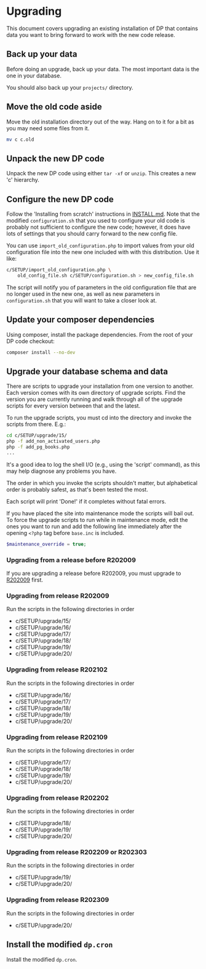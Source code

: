 # Upgrading

This document covers upgrading an existing installation of DP that
contains data you want to bring forward to work with the new code
release.

## Back up your data
Before doing an upgrade, back up your data. The most important data
is the one in your database.

You should also back up your `projects/` directory.

## Move the old code aside
Move the old installation directory out of the way. Hang on to it
for a bit as you may need some files from it.

```bash
mv c c.old
```

## Unpack the new DP code
Unpack the new DP code using either `tar -xf` or `unzip`. This creates
a new 'c' hierarchy.

## Configure the new DP code
Follow the 'Installing from scratch' instructions in [INSTALL.md](INSTALL.md).
Note that the modified `configuration.sh` that you used to
configure your old code is probably not sufficient to configure the
new code; however, it does have lots of settings that you should carry
forward to the new config file.

You can use `import_old_configuration.php` to import values from your old
configuration file into the new one included with with this distribution.
Use it like:

```bash
c/SETUP/import_old_configuration.php \
    old_config_file.sh c/SETUP/configuration.sh > new_config_file.sh
```

The script will notify you of parameters in the old configuration file
that are no longer used in the new one, as well as new parameters in
`configuration.sh` that you will want to take a closer look at.

## Update your composer dependencies

Using composer, install the package dependencies. From the root of
your DP code checkout:

```bash
composer install --no-dev
```

## Upgrade your database schema and data

There are scripts to upgrade your installation from one version to another.
Each version comes with its own directory of upgrade scripts. Find the version
you are currently running and walk through all of the upgrade scripts for
every version between that and the latest.

To run the upgrade scripts, you must cd into the directory and invoke the
scripts from there. E.g.:

```bash
cd c/SETUP/upgrade/15/
php -f add_non_activated_users.php
php -f add_pg_books.php
...
```

It's a good idea to log the shell I/O (e.g., using the 'script' command),
as this may help diagnose any problems you have.

The order in which you invoke the scripts shouldn't matter, but alphabetical
order is probably safest, as that's been tested the most.

Each script will print 'Done!' if it completes without fatal errors.

If you have placed the site into maintenance mode the scripts will bail out.
To force the upgrade scripts to run while in maintenance mode, edit the ones
you want to run and add the following line immediately after the opening
`<?php` tag before `base.inc` is included.

```php
$maintenance_override = true;
```

### Upgrading from a release before R202009

If you are upgrading a release before R202009, you must upgrade to
[R202009](https://github.com/DistributedProofreaders/dproofreaders/releases/tag/R202009)
first.

### Upgrading from release R202009
Run the scripts in the following directories in order

* c/SETUP/upgrade/15/
* c/SETUP/upgrade/16/
* c/SETUP/upgrade/17/
* c/SETUP/upgrade/18/
* c/SETUP/upgrade/19/
* c/SETUP/upgrade/20/

### Upgrading from release R202102
Run the scripts in the following directories in order

* c/SETUP/upgrade/16/
* c/SETUP/upgrade/17/
* c/SETUP/upgrade/18/
* c/SETUP/upgrade/19/
* c/SETUP/upgrade/20/

### Upgrading from release R202109
Run the scripts in the following directories in order

* c/SETUP/upgrade/17/
* c/SETUP/upgrade/18/
* c/SETUP/upgrade/19/
* c/SETUP/upgrade/20/

### Upgrading from release R202202
Run the scripts in the following directories in order

* c/SETUP/upgrade/18/
* c/SETUP/upgrade/19/
* c/SETUP/upgrade/20/

### Upgrading from release R202209 or R202303
Run the scripts in the following directories in order

* c/SETUP/upgrade/19/
* c/SETUP/upgrade/20/

### Upgrading from release R202309
Run the scripts in the following directories in order

* c/SETUP/upgrade/20/

## Install the modified `dp.cron`
Install the modified `dp.cron`.

